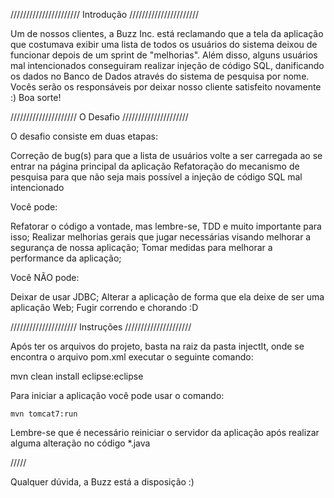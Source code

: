 //////////////////////
     Introdução
//////////////////////

Um de nossos clientes, a Buzz Inc. está reclamando que a tela da aplicação que costumava exibir uma lista de todos os usuários do sistema deixou de funcionar depois de um sprint de "melhorias".
Além disso, alguns usuários mal intencionados conseguiram realizar injeção de código SQL, danificando os dados no Banco de Dados através do sistema de pesquisa por nome.
Vocês serão os responsáveis por deixar nosso cliente satisfeito novamente :)
Boa sorte!

/////////////////////
     O Desafio
/////////////////////

O desafio consiste em duas etapas:

Correção de bug(s) para que a lista de usuários volte a ser carregada ao se entrar na página principal da aplicação
Refatoração do mecanismo de pesquisa para que não seja mais possível a  injeção de código  SQL mal intencionado

Você pode:

Refatorar o código a vontade, mas lembre-se, TDD e muito importante para isso;
Realizar melhorias gerais que jugar necessárias visando melhorar a segurança de nossa aplicação;
Tomar medidas para melhorar a performance da aplicação;

Você NÃO pode:

Deixar de usar JDBC;
Alterar a aplicação de forma que ela deixe de ser uma aplicação Web;
Fugir correndo e chorando :D

/////////////////////
     Instruções
/////////////////////

Após ter os arquivos do projeto, basta na raiz da pasta injectIt, onde se encontra o arquivo pom.xml executar o seguinte comando:

mvn clean install eclipse:eclipse

Para iniciar a aplicação você pode usar o comando:
    
    mvn tomcat7:run

Lembre-se que é necessário reiniciar o servidor da aplicação após realizar alguma alteração no código *.java

/////

Qualquer dúvida, a Buzz está a disposição :)
  

